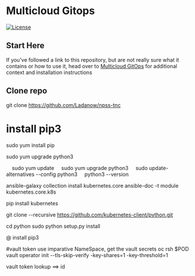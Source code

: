 # Multicloud Gitops

[![License](https://img.shields.io/badge/License-Apache%202.0-blue.svg)](https://opensource.org/licenses/Apache-2.0)

## Start Here

If you've followed a link to this repository, but are not really sure what it contains
or how to use it, head over to [Multicloud GitOps](http://hybrid-cloud-patterns.io/multicloud-gitops/)
for additional context and installation instructions


## Clone repo
git clone https://github.com/Ladanow/npss-tnc

# install pip3
sudo yum install pip

sudo yum upgrade python3

    sudo yum update
    sudo yum upgrade python3
    sudo update-alternatives --config python3
    python3 --version


ansible-galaxy collection install kubernetes.core
 ansible-doc -t module kubernetes.core.k8s


 pip install kubernetes

 git clone --recursive https://github.com/kubernetes-client/python.git

 cd python
  sudo python setup.py install



@ install pip3



 #vault token
 use imparative NameSpace, get the vault secrets
 oc rsh $POD
 vault operator init --tls-skip-verify -key-shares=1 -key-threshold=1

 vault token lookup ==> id 




